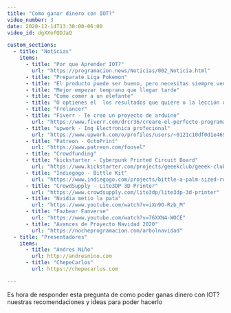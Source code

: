 ```yaml
---
title: "Como ganar dinero con IOT?"
video_number: 3
date: 2020-12-14T13:30:00-06:00
video_id: dgXXofQDJaQ

custom_sections:
  - title: "Noticias"
    items:
      - title: "Por que Aprender IOT?"
        url: "https://programacion.news/Noticias/002_Noticia.html"
      - title: "Preparate Liga Pokemon"
      - title: "El producto puede ser bueno, pero necesitas siempre venderlo"
      - title: "Mejor empezar temprano que llegar tarde"
      - title: "Como comer a un elefante"
      - title: "O optienes el  los resultados que quiere o la lección que necesitas"
      - title: "Frelancer"
      - title: "Fiverr - Te creo un proyecto de arduino"
        url: "https://www.fiverr.com/drcr36/creare-el-perfecto-programa-en-arduino-para-ti"
      - title: "upwork - Ing Electronica profecional"
        url: "https://www.upwork.com/o/profiles/users/~0121c10df0d1e469cf/"
      - title: "Patreon - OctoPrint"
        url: "https://www.patreon.com/foosel"
      - title: "Crowdfunding"
      - title: "kickstarter - Cyberpunk Printed Circuit Board"
        url: "https://www.kickstarter.com/projects/geeekclub/geeek-club-cyber-punk-printer-circuit-board-construction-set"
      - title: "Indiegogo - Bittle Kit"
        url: "https://www.indiegogo.com/projects/bittle-a-palm-sized-robot-dog-for-stem-and-fun"
      - title: "CrowdSupply - Lite3DP 3D Printer"
        url: "https://www.crowdsupply.com/lite3dp/lite3dp-3d-printer"
      - title: "Nvidia metio la pata"
        url: "https://www.youtube.com/watch?v=iXn9O-Rzb_M"
      - title: "Fazbear Fanverse"
        url: "https://www.youtube.com/watch?v=76XXN4-WOCE"
      - title: "Avances de Proyecto Navidad 2020"
        url: "https://nocheprogramacion.com/arbolnavidad"
  - title: "Presentadores"
    items:
      - title: "Andres Niño"
        url: http://andresnino.com
      - title: "ChepeCarlos"
        url: https://chepecarlos.com

---
```


Es hora de responder esta pregunta de como poder ganas dinero con IOT? nuestras recomendaciones y ideas para poder hacerlo
